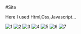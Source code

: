 #Site

Here I used Html,Css,Javascript...



![1](https://user-images.githubusercontent.com/100305608/161721435-d1124fb6-5292-44d7-9f30-5d51ba140b4a.png)
![2](https://user-images.githubusercontent.com/100305608/161721442-f49fd172-f314-4cf5-b52b-bfea2a26dc96.png)
![3](https://user-images.githubusercontent.com/100305608/161721466-8b890498-80c3-4146-8700-68d60718c77d.png)
![4](https://user-images.githubusercontent.com/100305608/161721469-4f649187-97d8-423c-be7d-4ab8009d7c55.png)
![5](https://user-images.githubusercontent.com/100305608/161721475-20aa1e64-2068-4656-aa0e-9393c02265bd.png)
![6](https://user-images.githubusercontent.com/100305608/161721482-ada36f37-8700-4022-8427-ed2b0bc4fcd8.png)
![7](https://user-images.githubusercontent.com/100305608/161721487-40a49e71-44d2-4405-9207-74d0f2b4d0bf.png)
